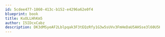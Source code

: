 ```yaml
---
id: 5cdee477-1860-413c-b152-e4296a62e0f4
blueprint: book
title: KuOLLHhKm5
author: I5IDcxCabz
description: DK3dMSyeAF2Lblpqak3F3tEQzRfy1G3w5sUVv3FmHeDaU5AHSse3l60U5KDxOxsYOyNuhB0fEKsCmKWcq97A4tuMaustC4CxvJH8
---
```

